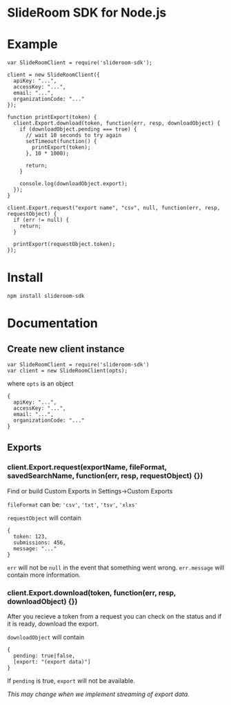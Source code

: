 # SlideRoom SDK for Node.js

# Example

    var SlideRoomClient = require('slideroom-sdk');

    client = new SlideRoomClient({
      apiKey: "...",
      accessKey: "...",
      email: "...",
      organizationCode: "..."
    });

    function printExport(token) {
      client.Export.download(token, function(err, resp, downloadObject) {
        if (downloadObject.pending === true) {
          // wait 10 seconds to try again
          setTimeout(function() {
            printExport(token);
          }, 10 * 1000);

          return;
        }

        console.log(downloadObject.export);
      });
    }

    client.Export.request("export name", "csv", null, function(err, resp, requestObject) {
      if (err != null) {
        return;
      }

      printExport(requestObject.token);
    });


# Install

    npm install slideroom-sdk

# Documentation


## Create new client instance

    var SlideRoomClient = require('slideroom-sdk')
    var client = new SlideRoomClient(opts);

where ```opts``` is an object

    {
      apiKey: "...",
      accessKey: "...",
      email: "...",
      organizationCode: "..."
    }

## Exports

### client.Export.request(exportName, fileFormat, savedSearchName, function(err, resp, requestObject) {})

Find or build Custom Exports in Settings->Custom Exports

```fileFormat``` can be: ```'csv'```, ```'txt'```, ```'tsv'```, ```'xlxs'```

```requestObject``` will contain

    {
      token: 123,
      submissions: 456,
      message: "..."
    }

```err``` will not be ```null``` in the event that something went wrong. ```err.message``` will contain more information.

### client.Export.download(token, function(err, resp, downloadObject) {})

After you recieve a token from a request you can check on the status and if it is ready, download the export.

```downloadObject``` will contain

    {
      pending: true|false,
      [export: "(export data)"]
    }
      
If ```pending``` is true, ```export``` will not be available.

*This may change when we implement streaming of export data.*
